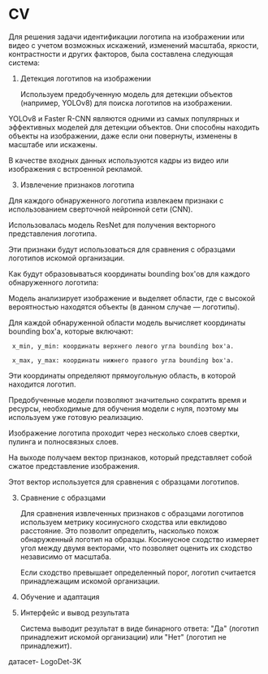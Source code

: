 # CV

Для решения задачи идентификации логотипа на изображении или видео с учетом возможных искажений, изменений масштаба, яркости, контрастности и других факторов, была составлена следующая система:


1. Детекция логотипов на изображении


   Используем предобученную модель для детекции объектов (например, YOLOv8) для поиска логотипов на изображении.
   
YOLOv8 и Faster R-CNN являются одними из самых популярных и эффективных моделей для детекции объектов. Они способны находить объекты на изображении, даже если они повернуты, изменены в масштабе или искажены.

   В качестве входных данных используются кадры из видео или изображения с встроенной рекламой.

3. Извлечение признаков логотипа

   
  Для каждого обнаруженного логотипа извлекаем признаки с использованием сверточной нейронной сети (CNN). 
  
Использовалась модель ResNet для получения векторного представления логотипа.

   Эти признаки будут использоваться для сравнения с образцами логотипов искомой организации.
     
Как будут образовываться координаты bounding box'ов для каждого обнаруженного логотипа:

Модель анализирует изображение и выделяет области, где с высокой вероятностью находятся объекты (в данном случае — логотипы).
  
Для каждой обнаруженной области модель вычисляет координаты bounding box'а, которые включают:

     x_min, y_min: координаты верхнего левого угла bounding box'а.
  
     x_max, y_max: координаты нижнего правого угла bounding box'а.
  
  Эти координаты определяют прямоугольную область, в которой находится логотип.

Предобученные модели позволяют значительно сократить время и ресурсы, необходимые для обучения модели с нуля, поэтому мы используем уже готовую реализацию.

  Изображение логотипа проходит через несколько слоев свертки, пулинга и полносвязных слоев.
  
  На выходе получаем вектор признаков, который представляет собой сжатое представление изображения.
  
  Этот вектор используется для сравнения с образцами логотипов.

3. Сравнение с образцами
   
   Для сравнения извлеченных признаков с образцами логотипов используем метрику косинусного сходства или евклидово расстояние. Это позволит определить, насколько похож обнаруженный логотип на образцы.
Косинусное сходство измеряет угол между двумя векторами, что позволяет оценить их сходство независимо от масштаба.

     Если сходство превышает определенный порог, логотип считается принадлежащим искомой организации.

4. Обучение и адаптация

5. Интерфейс и вывод результата
   
   Система выводит результат в виде бинарного ответа: "Да" (логотип принадлежит искомой организации) или "Нет" (логотип не принадлежит).

датасет- LogoDet-3K
